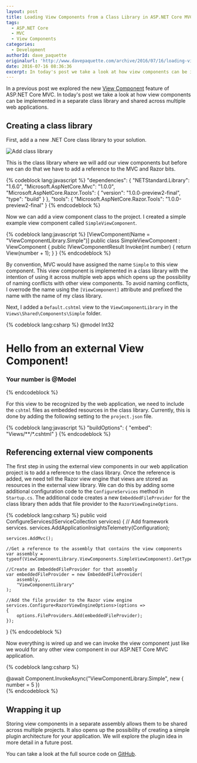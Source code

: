 ```yaml
---
layout: post
title: Loading View Components from a Class Library in ASP.NET Core MVC
tags:
  - ASP.NET Core
  - MVC
  - View Components
categories:
  - Development   
authorId: dave_paquette
originalurl: 'http://www.davepaquette.com/archive/2016/07/16/loading-view-components-from-a-class-library-in-asp-net-core.aspx'
date: 2016-07-16 08:36:36
excerpt: In today's post we take a look at how view components can be implemented in a separate class library and shared across multiple web applications.
---
```

In a previous post we explored the new [View Component](http://www.davepaquette.com/archive/2016/01/02/goodbye-child-actions-hello-view-components.aspx) feature of ASP.NET Core MVC. In today's post we take a look at how view components can be implemented in a separate class library and shared across multiple web applications.

## Creating a class library
First, add a  a new .NET Core class library to your solution.

![Add class library](http://www.davepaquette.com/images/external_view_components/create_new_class_library.png)

This is the class library where we will add our view components but before we can do that we have to add a reference to the MVC and Razor bits.

{% codeblock lang:javascript %}
    "dependencies": {
        "NETStandard.Library": "1.6.0",
        "Microsoft.AspNetCore.Mvc": "1.0.0",
        "Microsoft.AspNetCore.Razor.Tools": {
            "version": "1.0.0-preview2-final",
            "type": "build"
        }
    },
    "tools": {
        "Microsoft.AspNetCore.Razor.Tools": "1.0.0-preview2-final"
    }
{% endcodeblock %}

Now we can add a view component class to the project. I created a simple example view component called `SimpleViewComponent`.

{% codeblock lang:javascript %}
[ViewComponent(Name = "ViewComponentLibrary.Simple")]
public class SimpleViewComponent : ViewComponent
{
    public IViewComponentResult Invoke(int number)
    {
        return View(number + 1);
    }
}
{% endcodeblock %}

By convention, MVC would have assigned the name `Simple` to this view component. This view component is implemented in a class library with the intention of using it across multiple web apps which opens up the possibility of naming conflicts with other view components. To avoid naming conflicts, I overrode the name using the `[ViewComponent]` attribute and prefixed the name with the name of my class library.

Next, I added a `Default.cshtml` view to the `ViewComponentLibrary` in the `Views\Shared\Components\Simple` folder. 

{% codeblock lang:csharp %}
@model Int32

<h1>
    Hello from an external View Component!
</h1>
<h3>Your number is @Model</h3>
{% endcodeblock %} 

For this view to be recognized by the web application, we need to include the `cshtml` files as embedded resources in the class library. Currently, this is done by adding the following setting to the `project.json` file.

{% codeblock lang:javascript %}
"buildOptions": {
    "embed": "Views/**/*.cshtml"
}
{% endcodeblock %} 

## Referencing external view components
The first step in using the external view components in our web application project is to add a reference to the class library. Once the reference is added, we need tell the Razor view engine that views are stored as resources in the external view library. We can do this by adding some additional configuration code to the `ConfigureServices` method in `Startup.cs`. The additional code creates a new `EmbeddedFileProvider` for the class library then adds that file provider to the `RazorViewEngineOptions`.

{% codeblock lang:csharp %}
public void ConfigureServices(IServiceCollection services)
{
    // Add framework services.
    services.AddApplicationInsightsTelemetry(Configuration);

    services.AddMvc();

    //Get a reference to the assembly that contains the view components
    var assembly = typeof(ViewComponentLibrary.ViewComponents.SimpleViewComponent).GetTypeInfo().Assembly;

    //Create an EmbeddedFileProvider for that assembly
    var embeddedFileProvider = new EmbeddedFileProvider(
        assembly,
        "ViewComponentLibrary"
    );

    //Add the file provider to the Razor view engine
    services.Configure<RazorViewEngineOptions>(options =>
    {                
        options.FileProviders.Add(embeddedFileProvider);
    });
}
{% endcodeblock %}

Now everything is wired up and we can invoke the view component just like we would for any other view component in our ASP.NET Core MVC application.

{% codeblock lang:csharp %}
<div class="row">
    @await Component.InvokeAsync("ViewComponentLibrary.Simple", new { number = 5 })
</div>
{% endcodeblock %}

## Wrapping it up
Storing view components in a separate assembly allows them to be shared across multiple projects. It also opens up the possibility of creating a simple plugin architecture for your application. We will explore the plugin idea in more detail in a future post.

You can take a look at the full source code on [GitHub](https://github.com/AspNetMonsters/ExternalViewComponents).